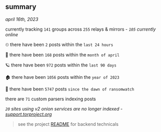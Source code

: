 
## summary
_april 16th, 2023_

currently tracking `141` groups across `255` relays & mirrors - _`105` currently online_

⏲ there have been `2` posts within the `last 24 hours`

🦈 there have been `168` posts within the `month of april`

🪐 there have been `972` posts within the `last 90 days`

🏚 there have been `1056` posts within the `year of 2023`

🦕 there have been `5747` posts `since the dawn of ransomwatch`

there are `71` custom parsers indexing posts

_`20` sites using v2 onion services are no longer indexed - [support.torproject.org](https://support.torproject.org/onionservices/v2-deprecation/)_

> see the project [README](https://github.com/joshhighet/ransomwatch#ransomwatch--) for backend technicals
